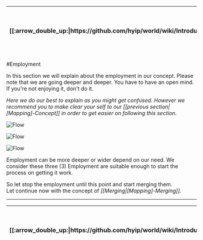 <table>
  <thead>
    <tr>
      <th>[[:arrow_double_up:|https://github.com/hyip/world/wiki/Introduction]]</th>
      <th>[[:arrow_up_small:|https://github.com/hyipworld/hyipworld.github.io/wiki/Introduction]]</th>
      <th>[[:rewind:|Introduction]] [[Intro|Introduction]]</th>
      <th>[[:arrow_backward:|[Mapping]-Concept]] [[Prev|[Mapping]-Concept]]</th>
      <th>[[:repeat:|[Mapping]-Employment]] [[Reload|[Mapping]-Employment]]</th>
      <th>[[Next|[Mapping]-Merging]] [[:arrow_forward:|[Mapping]-Merging]]</th>
      <th>[[Last|[Mapping]-Overall]] [[:fast_forward:|[Mapping]-Overall]]</th>
      <th>[[:arrow_down_small:|https://github.com/hyip/rating]]</th>
      <th>[[:arrow_double_down:|https://github.com/hyip/rating/wiki/Introduction]]</th>
    </tr>
  </thead>
</table>
#Employment

In this section we will explain about the employment in our concept. Please note that we are going deeper and deeper. You have to have an open mind. If you're not enjoying it, don't do it.

_Here we do our best to explain as you might get confused. However we recommend you to make clear your self to our [[previous section|[Mapping]-Concept]] in order to get easier on following this section._

![Flow](https://hyipworld.github.io/images/github/doc/figure7.png)

![Flow](https://hyipworld.github.io/images/github/doc/figure8.png)

![Flow](https://hyipworld.github.io/images/github/doc/figure9.png)

Employment can be more deeper or wider depend on our need. We consider these three (3) Employment are suitable enough to start the process on getting it work. 

So let stop the employment until this point and start merging them.  
Let continue now with the concept of _[[Merging|[Mapping]-Merging]]_.
***
<table>
  <thead>
    <tr>
      <th>[[:arrow_double_up:|https://github.com/hyip/world/wiki/Introduction]]</th>
      <th>[[:arrow_up_small:|https://github.com/hyipworld/hyipworld.github.io/wiki/Introduction]]</th>
      <th>[[:rewind:|Introduction]] [[Intro|Introduction]]</th>
      <th>[[:arrow_backward:|[Mapping]-Concept]] [[Prev|[Mapping]-Concept]]</th>
      <th>[[:repeat:|[Mapping]-Employment]] [[Reload|[Mapping]-Employment]]</th>
      <th>[[Next|[Mapping]-Merging]] [[:arrow_forward:|[Mapping]-Merging]]</th>
      <th>[[Last|[Mapping]-Overall]] [[:fast_forward:|[Mapping]-Overall]]</th>
      <th>[[:arrow_down_small:|https://github.com/hyip/rating]]</th>
      <th>[[:arrow_double_down:|https://github.com/hyip/rating/wiki/Introduction]]</th>
    </tr>
  </thead>
</table>
